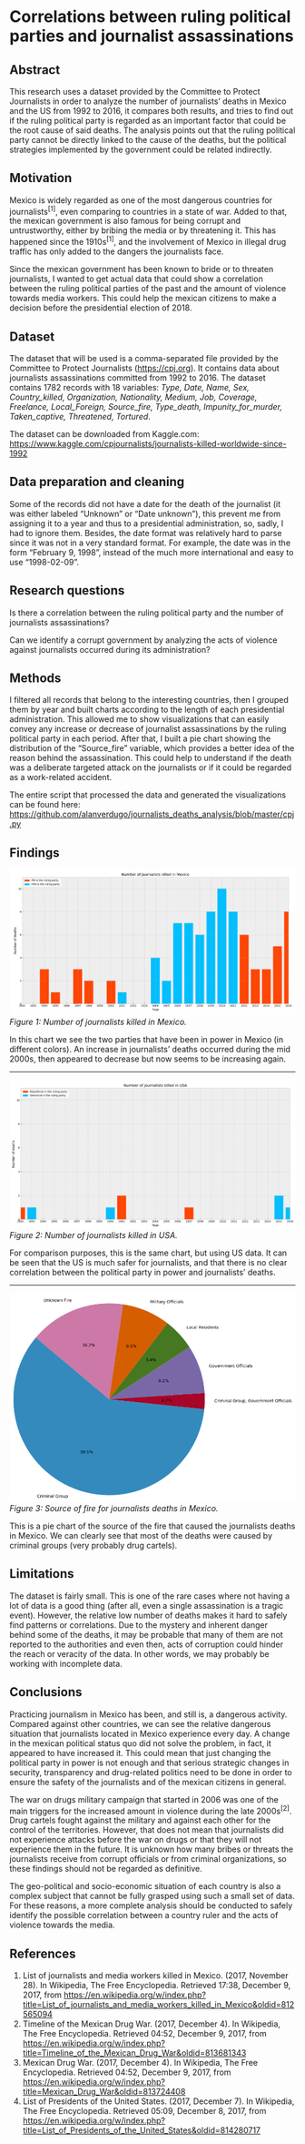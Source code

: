 Correlations between ruling political parties and journalist assassinations
====================================================

Abstract
-----------------
This research uses a dataset provided by the Committee to Protect Journalists in order to analyze the number of journalists’ deaths in Mexico and the US from 1992 to 2016, it compares both results, and tries to find out if the ruling political party is regarded as an important factor that could be the root cause of said deaths.
The analysis points out that the ruling political party cannot be directly linked to the cause of the deaths, but the political strategies implemented by the government could be related indirectly.


Motivation
-----------------
Mexico is widely regarded as one of the most dangerous countries for journalists<sup>[1]</sup>, even comparing to countries in a state of war. Added to that, the mexican government is also famous for being corrupt and untrustworthy, either by bribing the media or by threatening it. This has happened since the 1910s<sup>[1]</sup>, and the involvement of Mexico in illegal drug traffic has only added to the dangers the journalists face.

Since the mexican government has been known to bride or to threaten journalists, I wanted to get actual data that could show a correlation between the ruling political parties of the past and the amount of violence towards media workers. This could help the mexican citizens to make a decision before the presidential election of 2018.

Dataset
-----------------
The dataset that will be used is a comma-separated file provided by the Committee to Protect Journalists (https://cpj.org). It contains data about journalists assassinations committed from 1992 to 2016. The dataset contains 1782 records with 18 variables: *Type, Date, Name, Sex, Country_killed, Organization, Nationality, Medium, Job, Coverage, Freelance, Local_Foreign, Source_fire, Type_death, Impunity_for_murder, Taken_captive, Threatened, Tortured*.

The dataset can be downloaded from Kaggle.com:
https://www.kaggle.com/cpjournalists/journalists-killed-worldwide-since-1992


Data preparation and cleaning
-----------------
Some of the records did not have a date for the death of the journalist (it was either labeled “Unknown” or “Date unknown”), this prevent me from assigning it to a year and thus to a presidential administration, so, sadly, I had to ignore them. Besides, the date format was relatively hard to parse since it was not in a very standard format. For example, the date was in the form “February 9, 1998”, instead of the much more international and easy to use “1998-02-09”.

Research questions
-----------------
Is there a correlation between the ruling political party and the number of journalists assassinations?

Can we identify a corrupt government by analyzing the acts of violence against journalists occurred during its administration?

Methods
-----------------
I filtered all records that belong to the interesting countries, then I grouped them by year and built charts according to the length of each presidential administration. This allowed me to show visualizations that can easily convey any increase or decrease of journalist assassinations by the ruling political party in each period.
After that, I built a pie chart showing the distribution of the “Source_fire” variable, which provides a better idea of the reason behind the assassination. This could help to understand if the death was a deliberate targeted attack on the journalists or if it could be regarded as a work-related accident.

The entire script that processed the data and generated the visualizations can be found here:
https://github.com/alanverdugo/journalists_deaths_analysis/blob/master/cpj.py


Findings
--------
![alt text]( https://github.com/alanverdugo/journalists_deaths_analysis/blob/master/Mexico.png?raw=true "Number of journalists killed in Mexico")
*Figure 1: Number of journalists killed in Mexico.*

In this chart we see the two parties that have been in power in Mexico (in different colors). An increase in journalists’ deaths occurred during the mid 2000s, then appeared to decrease but now seems to be increasing again.

----------

![alt text]( https://github.com/alanverdugo/journalists_deaths_analysis/blob/master/USA.png?raw=true "Number of journalists killed in USA")
*Figure 2: Number of journalists killed in USA.*

For comparison purposes, this is the same chart, but using US data. It can be seen that the US is much safer for journalists, and that there is no clear correlation between the political party in power and journalists’ deaths.

----------

![alt text]( https://github.com/alanverdugo/journalists_deaths_analysis/blob/master/Mexico2.png?raw=true "Number of journalists killed in USA")
*Figure 3: Source of fire for journalists deaths in Mexico.*

This is a pie chart of the source of the fire that caused the journalists deaths in Mexico. We can clearly see that most of the deaths were caused by criminal groups (very probably drug cartels).

Limitations
----------

The dataset is fairly small. This is one of the rare cases where not having a lot of data is a good thing (after all, even a single assassination is a tragic event). However, the relative low number of deaths makes it hard to safely find patterns or correlations. Due to the mystery and inherent danger behind some of the deaths, it may be probable that many of them are not reported to the authorities and even then, acts of corruption could hinder the reach or veracity of the data. In other words, we may probably be working with incomplete data.

Conclusions
----------

Practicing journalism in Mexico has been, and still is, a dangerous activity. Compared against other countries, we can see the relative dangerous situation that journalists located in Mexico experience every day. A change  in the mexican political status quo did not solve the problem, in fact, it appeared to have increased it. This could mean that just changing the political party in power is not enough and that serious strategic changes in security, transparency and drug-related politics need to be done in order to ensure the safety of the journalists and of the mexican citizens in general.

The war on drugs military campaign that started in 2006 was one of the main triggers for the increased amount in violence during the late 2000s<sup>[2]</sup>. Drug cartels fought against the military and against each other for the control of the territories. However, that does not mean that journalists did not experience attacks before the war on drugs or that they will not experience them in the future. It is unknown how many bribes or threats the journalists receive from corrupt officials or from criminal organizations, so these findings should not be regarded as definitive. 

The geo-political and socio-economic situation of each country is also a complex subject that cannot be fully grasped using such a small set of data. For these reasons, a more complete analysis should be conducted to safely identify the possible correlation between a country ruler and the acts of violence towards the media.



References
----------

 1. List of journalists and media workers killed in Mexico. (2017, November 28). In Wikipedia, The Free Encyclopedia. Retrieved 17:38, December 9, 2017, from https://en.wikipedia.org/w/index.php?title=List_of_journalists_and_media_workers_killed_in_Mexico&oldid=812565094
 2. Timeline of the Mexican Drug War. (2017, December 4). In Wikipedia, The Free Encyclopedia. Retrieved 04:52, December 9, 2017, from https://en.wikipedia.org/w/index.php?title=Timeline_of_the_Mexican_Drug_War&oldid=813681343
 3. Mexican Drug War. (2017, December 4). In Wikipedia, The Free Encyclopedia. Retrieved 04:52, December 9, 2017, from https://en.wikipedia.org/w/index.php?title=Mexican_Drug_War&oldid=813724408
 4. List of Presidents of the United States. (2017, December 7). In Wikipedia, The Free Encyclopedia. Retrieved 05:09, December 8, 2017, from https://en.wikipedia.org/w/index.php?title=List_of_Presidents_of_the_United_States&oldid=814280717
